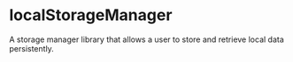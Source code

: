 # localStorageManager

A storage manager library that allows a user to store and retrieve local data persistently. 
